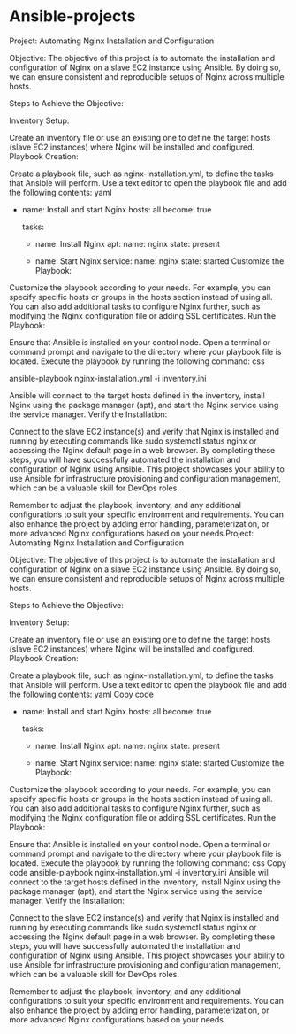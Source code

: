 # Ansible-projects
Project: Automating Nginx Installation and Configuration

Objective:
The objective of this project is to automate the installation and configuration of Nginx on a slave EC2 instance using Ansible. By doing so, we can ensure consistent and reproducible setups of Nginx across multiple hosts.

Steps to Achieve the Objective:

Inventory Setup:

Create an inventory file or use an existing one to define the target hosts (slave EC2 instances) where Nginx will be installed and configured.
Playbook Creation:

Create a playbook file, such as nginx-installation.yml, to define the tasks that Ansible will perform.
Use a text editor to open the playbook file and add the following contents:
yaml

- name: Install and start Nginx
  hosts: all
  become: true

  tasks:
    - name: Install Nginx
      apt:
        name: nginx
        state: present

    - name: Start Nginx
      service:
        name: nginx
        state: started
Customize the Playbook:

Customize the playbook according to your needs. For example, you can specify specific hosts or groups in the hosts section instead of using all. You can also add additional tasks to configure Nginx further, such as modifying the Nginx configuration file or adding SSL certificates.
Run the Playbook:

Ensure that Ansible is installed on your control node.
Open a terminal or command prompt and navigate to the directory where your playbook file is located.
Execute the playbook by running the following command:
css

ansible-playbook nginx-installation.yml -i inventory.ini

Ansible will connect to the target hosts defined in the inventory, install Nginx using the package manager (apt), and start the Nginx service using the service manager.
Verify the Installation:

Connect to the slave EC2 instance(s) and verify that Nginx is installed and running by executing commands like sudo systemctl status nginx or accessing the Nginx default page in a web browser.
By completing these steps, you will have successfully automated the installation and configuration of Nginx using Ansible. This project showcases your ability to use Ansible for infrastructure provisioning and configuration management, which can be a valuable skill for DevOps roles.

Remember to adjust the playbook, inventory, and any additional configurations to suit your specific environment and requirements. You can also enhance the project by adding error handling, parameterization, or more advanced Nginx configurations based on your needs.Project: Automating Nginx Installation and Configuration

Objective:
The objective of this project is to automate the installation and configuration of Nginx on a slave EC2 instance using Ansible. By doing so, we can ensure consistent and reproducible setups of Nginx across multiple hosts.

Steps to Achieve the Objective:

Inventory Setup:

Create an inventory file or use an existing one to define the target hosts (slave EC2 instances) where Nginx will be installed and configured.
Playbook Creation:

Create a playbook file, such as nginx-installation.yml, to define the tasks that Ansible will perform.
Use a text editor to open the playbook file and add the following contents:
yaml
Copy code
- name: Install and start Nginx
  hosts: all
  become: true

  tasks:
    - name: Install Nginx
      apt:
        name: nginx
        state: present

    - name: Start Nginx
      service:
        name: nginx
        state: started
Customize the Playbook:

Customize the playbook according to your needs. For example, you can specify specific hosts or groups in the hosts section instead of using all. You can also add additional tasks to configure Nginx further, such as modifying the Nginx configuration file or adding SSL certificates.
Run the Playbook:

Ensure that Ansible is installed on your control node.
Open a terminal or command prompt and navigate to the directory where your playbook file is located.
Execute the playbook by running the following command:
css
Copy code
ansible-playbook nginx-installation.yml -i inventory.ini
Ansible will connect to the target hosts defined in the inventory, install Nginx using the package manager (apt), and start the Nginx service using the service manager.
Verify the Installation:

Connect to the slave EC2 instance(s) and verify that Nginx is installed and running by executing commands like sudo systemctl status nginx or accessing the Nginx default page in a web browser.
By completing these steps, you will have successfully automated the installation and configuration of Nginx using Ansible. This project showcases your ability to use Ansible for infrastructure provisioning and configuration management, which can be a valuable skill for DevOps roles.

Remember to adjust the playbook, inventory, and any additional configurations to suit your specific environment and requirements. You can also enhance the project by adding error handling, parameterization, or more advanced Nginx configurations based on your needs.

